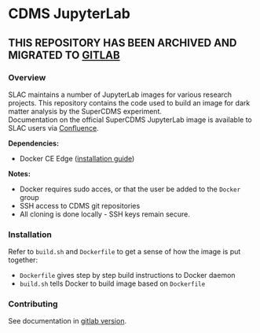 # CDMS JupyterLab

## THIS REPOSITORY HAS BEEN ARCHIVED AND MIGRATED TO [GITLAB](https://gitlab.com/supercdms/CompInfrastructure/cdms-jupyterlab)

### Overview

SLAC maintains a number of JupyterLab images for various research projects.
This repository contains the code used to build an image for dark matter analysis by the SuperCDMS experiment.  
Documentation on the official SuperCDMS JupyterLab image is available to SLAC users via [Confluence](https://confluence.slac.stanford.edu/display/CDMS/How+to+get+started+with+analysis).

**Dependencies:** 
- Docker CE Edge ([installation guide](https://docs.docker.com/install/linux/docker-ce/ubuntu/))

**Notes:**  
- Docker requires sudo acces, or that the user be added to the `Docker` group 
- SSH access to CDMS git repositories
- All cloning is done locally - SSH keys remain secure. 

### Installation

Refer to `build.sh` and `Dockerfile` to get a sense of how the image is put together: 
- `Dockerfile` gives step by step build instructions to Docker daemon
- `build.sh` tells Docker to build image based on `Dockerfile`

### Contributing

See documentation in [gitlab version](https://gitlab.com/supercdms/CompInfrastructure/cdms-jupyterlab).

